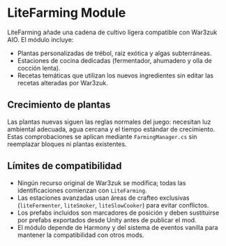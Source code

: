 # LiteFarming Module

LiteFarming añade una cadena de cultivo ligera compatible con War3zuk AIO. El módulo incluye:

- Plantas personalizadas de trébol, raíz exótica y algas subterráneas.
- Estaciones de cocina dedicadas (fermentador, ahumadero y olla de cocción lenta).
- Recetas temáticas que utilizan los nuevos ingredientes sin editar las recetas alteradas por War3zuk.

## Crecimiento de plantas
Las plantas nuevas siguen las reglas normales del juego: necesitan luz ambiental adecuada, agua cercana y el tiempo estándar de crecimiento. Estas comprobaciones se aplican mediante `FarmingManager.cs` sin reemplazar bloques ni plantas existentes.

## Límites de compatibilidad
- Ningún recurso original de War3zuk se modifica; todas las identificaciones comienzan con `LiteFarming`.
- Las estaciones avanzadas usan áreas de crafteo exclusivas (`liteFermenter`, `liteSmoker`, `liteSlowCooker`) para evitar conflictos.
- Los prefabs incluidos son marcadores de posición y deben sustituirse por prefabs exportados desde Unity antes de publicar el mod.
- El módulo depende de Harmony y del sistema de eventos vanilla para mantener la compatibilidad con otros mods.
